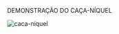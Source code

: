 DEMONSTRAÇÃO DO CAÇA-NÍQUEL

![caca-niquel](https://github.com/santosUlisses/caca-niquel/assets/126725298/1090df34-a979-4c5e-b4ef-fdb445583471)
